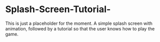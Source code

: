 # Splash-Screen-Tutorial-
This is just a placeholder for the moment.
A simple splash screen with animation, followed by a tutorial so that the user knows how to play the game.